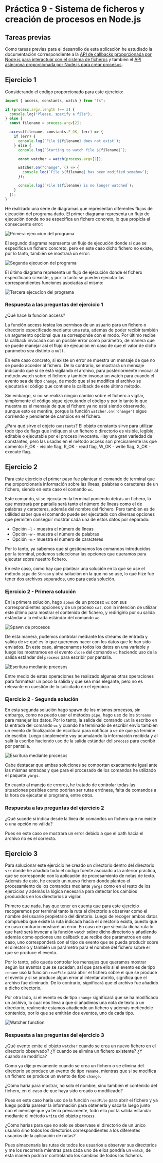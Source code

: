 # Práctica 9 - Sistema de ficheros y creación de procesos en Node.js

## Tareas previas

Como tareas previas para el desarrollo de esta aplicación he estudiado la documentación correspondiente a la [API de callbacks proporcionada por Node.js para interactuar con el sistema de ficheros](https://nodejs.org/dist/latest/docs/api/fs.html#fs_callback_api) y también el [API asíncrona proporcionada por Node.js para crear procesos](https://nodejs.org/dist/latest/docs/api/child_process.html#child_process_asynchronous_process_creation).

## Ejercicio 1

Considerando el código proporcionado para este ejercicio:

```typescript
import { access, constants, watch } from "fs";

if (process.argv.length !== 3) {
  console.log("Please, specify a file");
} else {
  const filename = process.argv[2];

  access(filename, constants.F_OK, (err) => {
    if (err) {
      console.log(`File ${filename} does not exist`);
    } else {
      console.log(`Starting to watch file ${filename}`);

      const watcher = watch(process.argv[2]);

      watcher.on("change", () => {
        console.log(`File ${filename} has been modified somehow`);
      });

      console.log(`File ${filename} is no longer watched`);
    }
  });
}
```

He realizado una serie de diagramas que representan diferentes flujos de ejecución del programa dado.
El primer diagrama representa un flujo de ejecución donde no se especifica un fichero concreto, lo que propicia el consecuente error:

![Primera ejecucion del programa](img/first-execution.png)

El segundo diagrama representa un flujo de ejecución donde si que se especifica un fichero concreto, pero en este caso dicho fichero no existe, por lo tanto, también se mostrará un error:

![Segunda ejecucion del programa](img/second-execution.png)

El último diagrama representa un flujo de ejecución donde el fichero especificado si existe, y por lo tanto se pueden ejecutar las correspondientes funciones asociadas al mismo:

![Tercera ejecucíon del programa](img/third-execution.png)

### Respuesta a las preguntas del ejercicio 1

¿Qué hace la función access?

La función access testea los permisos de un usuario para un fichero o directorio especificado mediante una ruta, además de poder recibir también un argumento opcional que se corresponde con el modo. Por último recibe la callback invocada con un posible error como parámetro, de manera que se puede manejar así el flujo de ejecución en caso de que el valor de dicho parámetro sea distinto a `null`.

En este caso concreto, si existe un error se muestra un mensaje de que no se puedo acceder al fichero. De lo contrario, se mostrará un mensaje indicando que si se está vigilando el archivo, para posteriormente invocar al método watch sobre el fichero y también invocar un watch para cuando el evento sea de tipo `change`, de modo que si se modifica el archivo se ejecutará el código que contiene la callback de este último método.

Sin embargo, si no se realiza ningún cambio sobre el fichero a vigilar, simplemente el código sigue ejecutando el código y por lo tanto lo que muestra es el mensaje de que el fichero ya no está siendo observado, aunque esto es mentira, porque la función `watcher.on('change')` sigue corriendo y pendiente de cambios en el fichero.

¿Para qué sirve el objeto `constants`?
El objeto constants sirve para utilizar todo tipo de flags que indiquen si un fichero o directorio es visible, legible, editable o ejecutable por el proceso invocante. Hay una gran variedad de constantes, pero las usadas en el método access son precisamente las que comento: F_OK - visible flag, R_OK - read flag, W_OK - write flag, X_OK - execute flag.

## Ejercicio 2

Para este ejercicio el primer paso fue plantear el comando de terminal que me proporcionaría información sobre las líneas, palabras o caracteres de un fichero, siendo en este caso el comando `wc`.

Este comando, si se ejecuta en la terminal poniendo detrás un fichero, lo que mostrará por pantalla será tanto el número de lineas como el de palabras y caracteres, además del nombre del fichero. Pero también es de utilidad saber que el comando puede ser ejecutado con diversas opciones que permiten conseguir mostrar cada una de estos datos por separado:

- Opción `-l` - muestra el número de líneas
- Opción `-w` - muestra el número de palabras
- Opción `-m` - muestra el número de caracteres

Por lo tanto, ya sabemos que si gestionamos los comandos introducidos por la terminal, podemos seleccionar las opciones que queramos para ejecutar sobre nuestro fichero.

En este caso, como hay que plantear una solución en la que se use el método `pipe` de `Stream` y otra solución en la que no se use, lo que hize fue tener dos archivos separados, uno para cada solución.

### Ejercicio 2 - Primera solución

En la primera solución, hago `spawn` de un proceso `wc` con sus correspondientes opciones y de un proceso `cat`, con la intención de utilizar este último para mostrar el contenido del fichero, y redirigirlo por su salida estándar a la entrada estándar del comando `wc`.

![Spawn de procesos](img/spawns-a.png)

De esta manera, podemos controlar mediante los streams de entrada y salida de `wc` qué es lo que queremos hacer con los datos que le han sido enviados. En este caso, almacenamos todos los datos en una variable y luego los mostramos en el evento `close` del comando `wc` haciendo uso de la salida estándar del `process` para escribir por pantalla.

![Escritura mediante procesos](img/write-a.png)

Entre medio de estas operaciones he realizado algunas otras operaciones para formatear un poco la salida y que sea más elegante, pero no es relevante en cuestión de lo solicitado en el ejercicio.

### Ejercicio 2 - Segunda solución

En esta segunda solución hago spawn de los mismos procesos, sin embargo, como no puedo usar el métodos `pipe`, hago uso de los `Streams` para manejar los datos. Por lo tanto, la salida del comando `cat` la escribo en la entrada del comando `wc` y cuando he terminado de escribir envío también un evento de finalización de escritura para notificar a `wc` de que ya terminé de escribir. Luego simplemente voy acumulando la información recibida y al salir la escribo haciendo uso de la salida estándar del `process` para escribir por pantalla.

![Escritura mediante procesos](img/write-b.png)

Cabe destacar que ambas soluciones se comportan exactamente igual ante las mismas entradas y que para el procesado de los comandos he utilizado el paquete `yargs`.

En cuanto al manejo de errores, he tratado de controlar todas las situaciones posibles como podrían ser rutas erróneas, falta de comandos a la hora de ejecutar el programa, entre otros.

### Respuesta a las preguntas del ejercicio 2

¿Qué sucede si indica desde la línea de comandos un fichero que no existe o una opción no válida?

Pues en este caso se mostrará un error debido a que el path hacia el archivo no es el correcto.

## Ejercicio 3

Para solucionar este ejercicio he creado un directorio dentro del directorio `src` donde he añadido todo el código fuente asociado a la anterior práctica, que se corresponde con la aplicación de procesamiento de notas de texto. Además de esto, he creado un nuevo fichero donde planteo el procesamiento de los comandos mediante `yargs` como en el resto de los ejercicios y además la lógica necesaria para detectar los cambios producidos en los directorios a vigilar.

Primero que nada, hay que tener en cuenta que para este ejercicio recogeremos por terminal tanto la ruta al directorio a observar como el nombre del usuario propietario del diretorio.
Luego de recoger ambos datos compruebo que existe la ruta indicada hacia el directorio exista, puesto que en caso contrario mostraré un error.
En caso de que si exista dicha ruta lo que haré será invocar a la función `watch` sobre dicho directorio y añadiendo además como opciones una callback que recibe dos parámetros en este caso, uno corresponderá con el tipo de evento que se pueda producir sobre el directorio y también un parámetro para el nombre del fichero sobre el que se produce el evento.

Por lo tanto, sólo queda controlar los mensajes que queramos mostrar según los eventos que se sucedan, así que para ello si el evento es de tipo `rename` uso la función `readFile`
para abrir el fichero sobre el que se produce el evento y si se produce algún error al intentar abrirlo, significa que el archivo fue eliminado. De lo contrario, significará que el archivo fue añadido a dicho directorio.

Por otro lado, si el evento es de tipo `change` significará que se ha modificado un archivo, lo cual nos lleva a que si añadimos una nota de texto a un directorio, realmente estamos añadiendo un fichero y además metiéndole contenido, por lo que se emitirán dos eventos, uno de cada tipo.

![Watcher function](img/watcher-ej3.png)

### Respuesta a las preguntas del ejercicio 3

¿Qué evento emite el objeto `watcher` cuando se crea un nuevo fichero en el directorio observado? ¿Y cuando se elimina un fichero existente? ¿Y cuando se modifica?

Como ya dije previamente cuando se crea un fichero o se elimina del directorio se produce un evento de tipo `rename`, mientras que si se modifica un fichero se produce un evento de tipo `change`.

¿Cómo haría para mostrar, no solo el nombre, sino también el contenido del fichero, en el caso de que haya sido creado o modificado?

Pues en este caso haría uso de la función `readFile` para abrir el fichero y ya luego podría parsear la información para obtenerla y sacarla luego junto con el mensaje que ya tenía previamente, todo ello por la salida estandar mediante el método `write` del objeto `process`.

¿Cómo harías para que no solo se observase el directorio de un único usuario sino todos los directorios correspondientes a los diferentes usuarios de la aplicación de notas?

Pues almacenaría las rutas de todos los usuarios a observar sus directorios y me los recorrería mientras para cada uno de ellos pondría un `watch`, de esta manera podría ir controlando los cambios de todos los ficheros.
